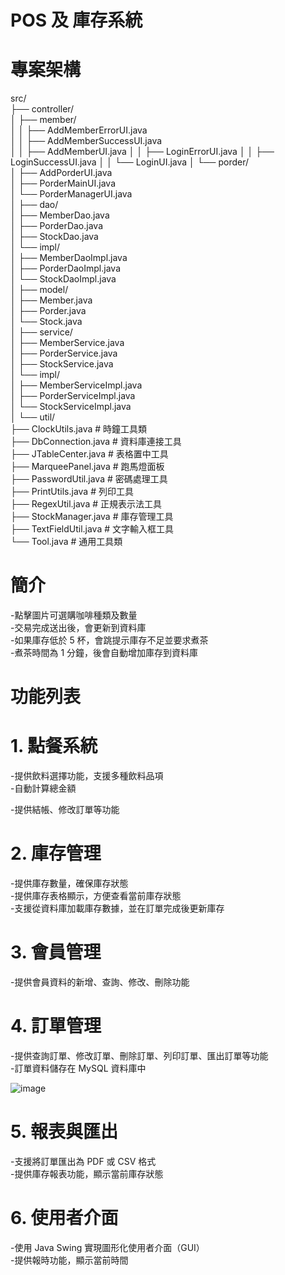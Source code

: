 # POS 及 庫存系統
# 專案架構
src/  
├── controller/  
│   ├── member/  
│   │   ├── AddMemberErrorUI.java  
│   │   ├── AddMemberSuccessUI.java  
│   │   ├── AddMemberUI.java
│   │   ├── LoginErrorUI.java
│   │   ├── LoginSuccessUI.java
│   │   └── LoginUI.java
│   └── porder/  
│       ├── AddPorderUI.java    
│       ├── PorderMainUI.java  
│       └── PorderManagerUI.java  
│
├── dao/  
│   ├── MemberDao.java  
│   ├── PorderDao.java  
│   ├── StockDao.java  
│   └── impl/  
│       ├── MemberDaoImpl.java  
│       ├── PorderDaoImpl.java  
│       └── StockDaoImpl.java  
│
├── model/  
│   ├── Member.java  
│   ├── Porder.java  
│   └── Stock.java  
│
├── service/  
│   ├── MemberService.java  
│   ├── PorderService.java  
│   ├── StockService.java  
│   └── impl/  
│       ├── MemberServiceImpl.java  
│       ├── PorderServiceImpl.java  
│       └── StockServiceImpl.java  
│
└── util/  
    ├── ClockUtils.java        # 時鐘工具類  
    ├── DbConnection.java      # 資料庫連接工具  
    ├── JTableCenter.java      # 表格置中工具  
    ├── MarqueePanel.java      # 跑馬燈面板  
    ├── PasswordUtil.java      # 密碼處理工具  
    ├── PrintUtils.java        # 列印工具  
    ├── RegexUtil.java         # 正規表示法工具  
    ├── StockManager.java      # 庫存管理工具  
    ├── TextFieldUtil.java     # 文字輸入框工具  
    └── Tool.java              # 通用工具類
# 簡介
-點擊圖片可選購咖啡種類及數量    
-交易完成送出後，會更新到資料庫    
-如果庫存低於 5 杯，會跳提示庫存不足並要求煮茶  
-煮茶時間為 1 分鐘，後會自動增加庫存到資料庫  
# 功能列表
# 1. 點餐系統
-提供飲料選擇功能，支援多種飲料品項  
-自動計算總金額 
  
-提供結帳、修改訂單等功能  
# 2. 庫存管理
-提供庫存數量，確保庫存狀態  
-提供庫存表格顯示，方便查看當前庫存狀態  
-支援從資料庫加載庫存數據，並在訂單完成後更新庫存  
# 3. 會員管理
-提供會員資料的新增、查詢、修改、刪除功能  
 
# 4. 訂單管理

-提供查詢訂單、修改訂單、刪除訂單、列印訂單、匯出訂單等功能  
-訂單資料儲存在 MySQL 資料庫中

![image](https://github.com/user-attachments/assets/de04ea05-7ed7-4bb9-8f6f-022a31aa2cde)

# 5. 報表與匯出
-支援將訂單匯出為 PDF 或 CSV 格式  
-提供庫存報表功能，顯示當前庫存狀態  
# 6. 使用者介面
-使用 Java Swing 實現圖形化使用者介面（GUI）  
-提供報時功能，顯示當前時間  
